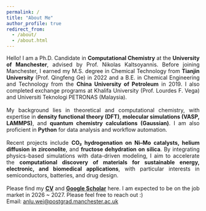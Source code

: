 ```yaml
---
permalink: /
title: "About Me"
author_profile: true
redirect_from: 
  - /about/
  - /about.html
---
```


<p style="text-align: justify;">
  Hello! I am a Ph.D. Candidate in <b>Computational Chemistry</b> at the <b>University of Manchester</b>, advised by Prof. Nikolas Kaltsoyannis. Before joining Manchester, I earned my M.S. degree in Chemical Technology from <b>Tianjin University</b> (Prof. Qingfeng Ge) in 2022 and a B.E. in Chemical Engineering and Technology from the <b>China University of Petroleum</b> in 2019. I also completed exchange programs at Khalifa University (Prof. Lourdes F. Vega) and Universiti Teknologi PETRONAS (Malaysia).  
  <br><br>
  My background lies in theoretical and computational chemistry, with expertise in <b>density functional theory (DFT)</b>, <b>molecular simulations (VASP, LAMMPS)</b>, and <b>quantum chemistry calculations (Gaussian)</b>. I am also proficient in <b>Python</b> for data analysis and workflow automation.  
  <br><br>
  Recent projects include <b>CO₂ hydrogenation on Ni–Mo catalysts, helium diffusion in zirconolite</b>, and <b>fructose dehydration on silica</b>. By integrating physics-based simulations with data-driven modeling, I aim to accelerate the <b>computational discovery of materials for sustainable energy, electronic, and biomedical applications</b>, with particular interests in semiconductors, batteries, and drug design.
  <br><br>
  Please find my <a href="https://weianlu.github.io/files/CV_new.pdf"><b>CV</b></a> and <a href="https://scholar.google.com/citations?hl=en&user=6IZOUtEAAAAJ"><b>Google Scholar</b></a> here. I am expected to be on the job market in 2026 ~ 2027. Please feel free to reach out :)
  <br>
  Email: <a href="mailto:anlu.wei@postgrad.manchester.ac.uk">anlu.wei@postgrad.manchester.ac.uk</a>
</p>  

